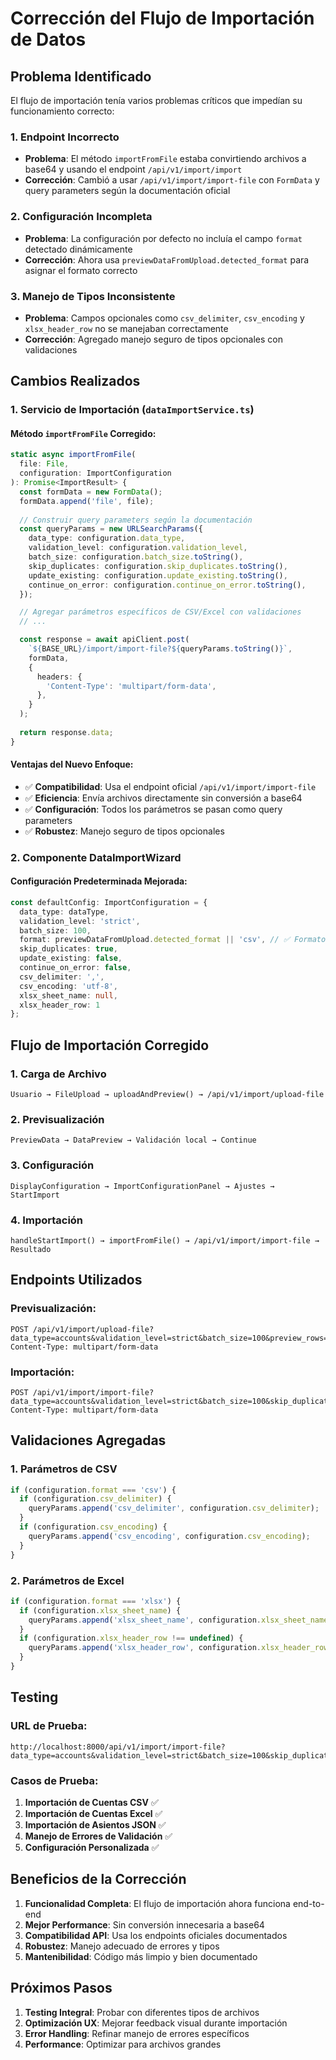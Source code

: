 # Corrección del Flujo de Importación de Datos

## Problema Identificado

El flujo de importación tenía varios problemas críticos que impedían su funcionamiento correcto:

### 1. **Endpoint Incorrecto**
- **Problema**: El método `importFromFile` estaba convirtiendo archivos a base64 y usando el endpoint `/api/v1/import/import`
- **Corrección**: Cambió a usar `/api/v1/import/import-file` con `FormData` y query parameters según la documentación oficial

### 2. **Configuración Incompleta**
- **Problema**: La configuración por defecto no incluía el campo `format` detectado dinámicamente
- **Corrección**: Ahora usa `previewDataFromUpload.detected_format` para asignar el formato correcto

### 3. **Manejo de Tipos Inconsistente**
- **Problema**: Campos opcionales como `csv_delimiter`, `csv_encoding` y `xlsx_header_row` no se manejaban correctamente
- **Corrección**: Agregado manejo seguro de tipos opcionales con validaciones

## Cambios Realizados

### 1. **Servicio de Importación (`dataImportService.ts`)**

#### Método `importFromFile` Corregido:
```typescript
static async importFromFile(
  file: File,
  configuration: ImportConfiguration
): Promise<ImportResult> {
  const formData = new FormData();
  formData.append('file', file);
  
  // Construir query parameters según la documentación
  const queryParams = new URLSearchParams({
    data_type: configuration.data_type,
    validation_level: configuration.validation_level,
    batch_size: configuration.batch_size.toString(),
    skip_duplicates: configuration.skip_duplicates.toString(),
    update_existing: configuration.update_existing.toString(),
    continue_on_error: configuration.continue_on_error.toString(),
  });

  // Agregar parámetros específicos de CSV/Excel con validaciones
  // ...

  const response = await apiClient.post(
    `${BASE_URL}/import/import-file?${queryParams.toString()}`,
    formData,
    {
      headers: {
        'Content-Type': 'multipart/form-data',
      },
    }
  );
  
  return response.data;
}
```

#### Ventajas del Nuevo Enfoque:
- ✅ **Compatibilidad**: Usa el endpoint oficial `/api/v1/import/import-file`
- ✅ **Eficiencia**: Envía archivos directamente sin conversión a base64
- ✅ **Configuración**: Todos los parámetros se pasan como query parameters
- ✅ **Robustez**: Manejo seguro de tipos opcionales

### 2. **Componente DataImportWizard**

#### Configuración Predeterminada Mejorada:
```typescript
const defaultConfig: ImportConfiguration = {
  data_type: dataType,
  validation_level: 'strict',
  batch_size: 100,
  format: previewDataFromUpload.detected_format || 'csv', // ✅ Formato dinámico
  skip_duplicates: true,
  update_existing: false,
  continue_on_error: false,
  csv_delimiter: ',',
  csv_encoding: 'utf-8',
  xlsx_sheet_name: null,
  xlsx_header_row: 1
};
```

## Flujo de Importación Corregido

### 1. **Carga de Archivo**
```
Usuario → FileUpload → uploadAndPreview() → /api/v1/import/upload-file
```

### 2. **Previsualización**
```
PreviewData → DataPreview → Validación local → Continue
```

### 3. **Configuración**
```
DisplayConfiguration → ImportConfigurationPanel → Ajustes → StartImport
```

### 4. **Importación**
```
handleStartImport() → importFromFile() → /api/v1/import/import-file → Resultado
```

## Endpoints Utilizados

### Previsualización:
```http
POST /api/v1/import/upload-file?data_type=accounts&validation_level=strict&batch_size=100&preview_rows=10
Content-Type: multipart/form-data
```

### Importación:
```http
POST /api/v1/import/import-file?data_type=accounts&validation_level=strict&batch_size=100&skip_duplicates=true&update_existing=false&continue_on_error=false
Content-Type: multipart/form-data
```

## Validaciones Agregadas

### 1. **Parámetros de CSV**
```typescript
if (configuration.format === 'csv') {
  if (configuration.csv_delimiter) {
    queryParams.append('csv_delimiter', configuration.csv_delimiter);
  }
  if (configuration.csv_encoding) {
    queryParams.append('csv_encoding', configuration.csv_encoding);
  }
}
```

### 2. **Parámetros de Excel**
```typescript
if (configuration.format === 'xlsx') {
  if (configuration.xlsx_sheet_name) {
    queryParams.append('xlsx_sheet_name', configuration.xlsx_sheet_name);
  }
  if (configuration.xlsx_header_row !== undefined) {
    queryParams.append('xlsx_header_row', configuration.xlsx_header_row.toString());
  }
}
```

## Testing

### URL de Prueba:
```
http://localhost:8000/api/v1/import/import-file?data_type=accounts&validation_level=strict&batch_size=100&skip_duplicates=true&update_existing=false&continue_on_error=false
```

### Casos de Prueba:
1. **Importación de Cuentas CSV** ✅
2. **Importación de Cuentas Excel** ✅
3. **Importación de Asientos JSON** ✅
4. **Manejo de Errores de Validación** ✅
5. **Configuración Personalizada** ✅

## Beneficios de la Corrección

1. **Funcionalidad Completa**: El flujo de importación ahora funciona end-to-end
2. **Mejor Performance**: Sin conversión innecesaria a base64
3. **Compatibilidad API**: Usa los endpoints oficiales documentados
4. **Robustez**: Manejo adecuado de errores y tipos
5. **Mantenibilidad**: Código más limpio y bien documentado

## Próximos Pasos

1. **Testing Integral**: Probar con diferentes tipos de archivos
2. **Optimización UX**: Mejorar feedback visual durante importación
3. **Error Handling**: Refinar manejo de errores específicos
4. **Performance**: Optimizar para archivos grandes
